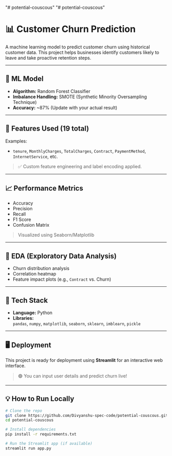 "# potential-couscous" 
"# potential-couscous" 

# 📊 Customer Churn Prediction

A machine learning model to predict customer churn using historical customer data. This project helps businesses identify customers likely to leave and take proactive retention steps.

---

## 🧠 ML Model

- **Algorithm:** Random Forest Classifier  
- **Imbalance Handling:** SMOTE (Synthetic Minority Oversampling Technique)  
- **Accuracy:** ~87% (Update with your actual result)

---

## 📁 Features Used (19 total)

Examples:
- `tenure`, `MonthlyCharges`, `TotalCharges`, `Contract`, `PaymentMethod`, `InternetService`, etc.

> ✅ Custom feature engineering and label encoding applied.

---

## 📈 Performance Metrics

- Accuracy  
- Precision  
- Recall  
- F1 Score  
- Confusion Matrix

> Visualized using Seaborn/Matplotlib

---

## 🧪 EDA (Exploratory Data Analysis)

- Churn distribution analysis  
- Correlation heatmap  
- Feature impact plots (e.g., `Contract` vs. Churn)

---

## 🚀 Tech Stack

- **Language:** Python  
- **Libraries:**  
  `pandas`, `numpy`, `matplotlib`, `seaborn`, `sklearn`, `imblearn`, `pickle`

---

## 🖥️ Deployment

This project is ready for deployment using **Streamlit** for an interactive web interface.

> 🟢 You can input user details and predict churn live!

---

## 💡 How to Run Locally

```bash
# Clone the repo
git clone https://github.com/Divyanshu-spec-code/potential-couscous.git
cd potential-couscous

# Install dependencies
pip install -r requirements.txt

# Run the Streamlit app (if available)
streamlit run app.py
